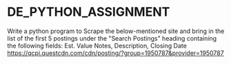 # DE_PYTHON_ASSIGNMENT
Write a python program to Scrape the below-mentioned site and bring in the list of the first 5 postings under the "Search Postings" heading containing the following fields: Est. Value Notes, Description, Closing Date https://qcpi.questcdn.com/cdn/posting/?group=1950787&provider=1950787 
